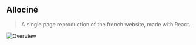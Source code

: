 ## Allociné

> A single page reproduction of the french website, made with React.

![Overview](https://user-images.githubusercontent.com/55689599/72161334-38542f00-33c0-11ea-824f-8ba1779936bf.png)
